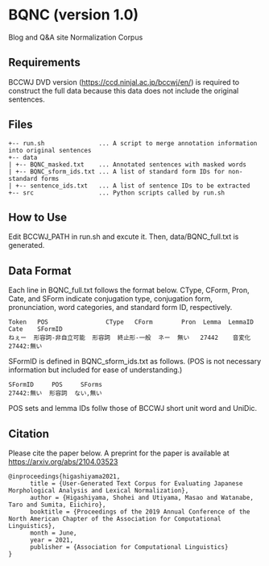 # BQNC (version 1.0)

Blog and Q&A site Normalization Corpus


## Requirements

BCCWJ DVD version (https://ccd.ninjal.ac.jp/bccwj/en/) is required to construct the full data because this data does not include the original sentences.


## Files

~~~~
+-- run.sh               ... A script to merge annotation information into original sentences
+-- data
| +-- BQNC_masked.txt    ... Annotated sentences with masked words
| +-- BQNC_sform_ids.txt ... A list of standard form IDs for non-standard forms
| +-- sentence_ids.txt   ... A list of sentence IDs to be extracted
+-- src                  ... Python scripts called by run.sh
~~~~


## How to Use

Edit BCCWJ_PATH in run.sh and excute it. Then, data/BQNC_full.txt is generated.


## Data Format

Each line in BQNC_full.txt follows the format below. CType, CForm, Pron, Cate, and SForm indicate conjugation type, conjugation form, pronunciation, word categories, and standard form ID, respectively.

~~~~
Token   POS                CType   CForm        Pron  Lemma  LemmaID  Cate    SFormID
ねぇー  形容詞-非自立可能  形容詞  終止形-一般  ネー  無い   27442    音変化  27442:無い
~~~~

SFormID is defined in BQNC_sform_ids.txt as follows. (POS is not necessary information but included for ease of understanding.)

~~~~
SFormID     POS     SForms
27442:無い  形容詞  ない,無い
~~~~

POS sets and lemma IDs follw those of BCCWJ short unit word and UniDic.


## Citation

Please cite the paper below. A preprint for the paper is available at https://arxiv.org/abs/2104.03523

~~~~
@inproceedings{higashiyama2021,
      title = {User-Generated Text Corpus for Evaluating Japanese Morphological Analysis and Lexical Normalization},
      author = {Higashiyama, Shohei and Utiyama, Masao and Watanabe, Taro and Sumita, Eiichiro},
      booktitle = {Proceedings of the 2019 Annual Conference of the North American Chapter of the Association for Computational Linguistics},
      month = June,
      year = 2021,
      publisher = {Association for Computational Linguistics}
}
~~~~
